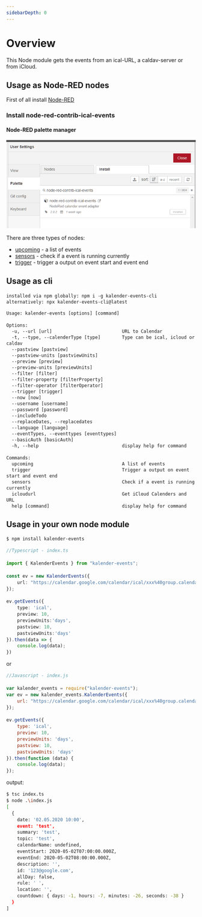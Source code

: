 ```yaml
---
sidebarDepth: 0
---
```


# Overview

This Node module gets the events from an ical-URL, a caldav-server or from iCloud.

## Usage as Node-RED nodes

First of all install [Node-RED](http://nodered.org/docs/getting-started/installation)

### Install node-red-contrib-ical-events

#### Node-RED palette manager

![sensor_node.png](../examples/nodered-palette-manager.png)  

There are three types of nodes:
- [upcoming](./upcoming.md) - a list of events
- [sensors](./sensors.md) - check if a event is running currently
- [trigger](./trigger.md) - trigger a output on event start and event end  

## Usage as cli

``` 
installed via npm globally: npm i -g kalender-events-cli
alternatively: npx kalender-events-cli@latest
```

```
Usage: kalender-events [options] [command]

Options:
  -u, --url [url]                          URL to Calendar
  -t, --type, --calenderType [type]        Type can be ical, icloud or caldav
  --pastview [pastview]
  --pastview-units [pastviewUnits]
  --preview [preview]
  --preview-units [previewUnits]
  --filter [filter]
  --filter-property [filterProperty]
  --filter-operator [filterOperator]
  --trigger [trigger]
  --now [now]
  --username [username]
  --password [password]
  --includeTodo
  --replaceDates, --replacedates
  --language [language]
  --eventTypes, --eventtypes [eventtypes]
  --basicAuth [basicAuth]
  -h, --help                               display help for command

Commands:
  upcoming                                 A list of events
  trigger                                  Trigger a output on event start and event end
  sensors                                  Check if a event is running currently
  icloudurl                                Get iCloud Calenders and URL
  help [command]                           display help for command
```

## Usage in your own node module

```sh
$ npm install kalender-events
```

```ts
//Typescript - index.ts

import { KalenderEvents } from "kalender-events";

const ev = new KalenderEvents({
    url: "https://calendar.google.com/calendar/ical/xxx%40group.calendar.google.com/private-xxx/basic.ics"
});

ev.getEvents({
    type: 'ical',
    preview: 10,
    previewUnits:'days',
    pastview: 10,
    pastviewUnits:'days'
}).then(data => {
    console.log(data);
})
```

or

```js
//Javascript - index.js

var kalender_events = require("kalender-events");
var ev = new kalender_events.KalenderEvents({
    url: "https://calendar.google.com/calendar/ical/xxx%40group.calendar.google.com/private-xxx/basic.ics"
});

ev.getEvents({
    type: 'ical',
    preview: 10,
    previewUnits: 'days',
    pastview: 10,
    pastviewUnits: 'days'
}).then(function (data) {
    console.log(data);
});
```

output:  
```sh
$ tsc index.ts
$ node .\index.js
[
  {
    date: '02.05.2020 10:00',
    event: 'test',
    summary: 'test',
    topic: 'test',
    calendarName: undefined,
    eventStart: 2020-05-02T07:00:00.000Z,
    eventEnd: 2020-05-02T08:00:00.000Z,
    description: '',
    id: '123@google.com',
    allDay: false,
    rule: ' ',
    location: '',
    countdown: { days: -1, hours: -7, minutes: -26, seconds: -38 }
  }
]
```
